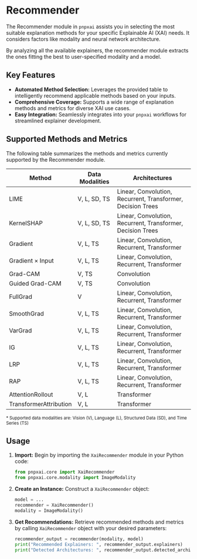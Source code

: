 # Recommender

The Recommender module in `pnpxai` assists you in selecting the most suitable explanation methods for your specific Explainable AI (XAI) needs. It considers factors like modality and neural network architecture.

By analyzing all the available explainers, the recommender module extracts the ones fitting the best to user-specified modality and a model.

## Key Features

- **Automated Method Selection:** Leverages the provided table to intelligently recommend applicable methods based on your inputs.
- **Comprehensive Coverage:** Supports a wide range of explanation methods and metrics for diverse XAI use cases.
- **Easy Integration:** Seamlessly integrates into your `pnpxai` workflows for streamlined explainer development.

## Supported Methods and Metrics

The following table summarizes the methods and metrics currently supported by the Recommender module.

| Method | Data Modalities | Architectures |
| --- | --- | --- |
|LIME                   | V, L, SD, TS | Linear, Convolution, Recurrent, Transformer, Decision Trees|
|KernelSHAP             | V, L, SD, TS | Linear, Convolution, Recurrent, Transformer, Decision Trees|
|Gradient               | V, L, TS | Linear, Convolution, Recurrent, Transformer|
|Gradient &times; Input | V, L, TS | Linear, Convolution, Recurrent, Transformer|
|Grad-CAM               | V, TS | Convolution|
|Guided Grad-CAM        | V, TS | Convolution|
|FullGrad               | V | Linear, Convolution, Recurrent, Transformer|
|SmoothGrad             | V, L, TS | Linear, Convolution, Recurrent, Transformer|
|VarGrad                | V, L, TS | Linear, Convolution, Recurrent, Transformer|
|IG                     | V, L, TS | Linear, Convolution, Recurrent, Transformer|
|LRP                    | V, L, TS | Linear, Convolution, Recurrent, Transformer|
|RAP                    | V, L, TS | Linear, Convolution, Recurrent, Transformer|
|AttentionRollout       | V, L | Transformer|
|TransformerAttribution | V, L | Transformer|

<small>
* Supported data modalities are: Vision (V), Language (L), Structured Data (SD), and Time Series (TS)
</small>

## Usage

1. **Import:** Begin by importing the `XaiRecommender` module in your Python code:
    
    ```python
    from pnpxai.core import XaiRecommender
    from pnpxai.core.modality import ImageModality
    ```
    
2. **Create an Instance:** Construct a `XaiRecommender` object:
    
    ```python
    model = ...
    recommender = XaiRecommender()
    modality = ImageModality()
    ```
    
3. **Get Recommendations:** Retrieve recommended methods and metrics by calling `XaiRecommender` object with your desired parameters:
    
    ```python
    recommender_output = recommender(modality, model)
    print("Recommended Explainers: ", recommender_output.explainers)
    print("Detected Architectures: ", recommender_output.detected_architectures)
    ```